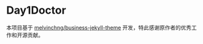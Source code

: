 # Day1Doctor
本项目基于 [melvinchng/business-jekyll-theme](https://github.com/melvinchng/business-jekyll-theme) 开发，特此感谢原作者的优秀工作和开源贡献。


